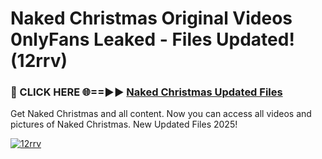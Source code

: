 # Naked Christmas Original Videos 0nlyFans Leaked - Files Updated! (12rrv)

<h3>🔴 CLICK HERE 🌐==►► <a href="https://tinyurl.com/yckcrads" rel="nofollow">Naked Christmas Updated Files</a></h3>

Get Naked Christmas and all content. Now you can access all videos and pictures of Naked Christmas. New Updated Files 2025!

[![12rrv](https://i.imgur.com/hpKpOFt.gif)](https://tinyurl.com/yckcrads)
